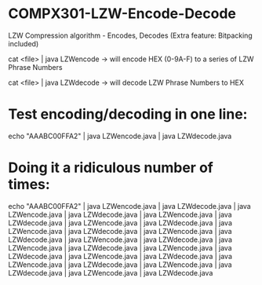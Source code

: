 # COMPX301-LZW-Encode-Decode
LZW Compression algorithm - Encodes, Decodes (Extra feature: Bitpacking included)

cat \<file\> | java LZWencode -> will encode HEX (0-9A-F) to a series of LZW Phrase Numbers

cat \<file\> | java LZWdecode -> will decode LZW Phrase Numbers to HEX

# Test encoding/decoding in one line:
echo "AAABC00FFA2" | java LZWencode.java | java LZWdecode.java

# Doing it a ridiculous number of times:
echo "AAABC00FFA2" | java LZWencode.java | java LZWdecode.java | java LZWencode.java | java LZWdecode.java | java LZWencode.java | java LZWdecode.java | java LZWencode.java | java LZWdecode.java | java LZWencode.java | java LZWdecode.java | java LZWencode.java | java LZWdecode.java | java LZWencode.java | java LZWdecode.java | java LZWencode.java | java LZWdecode.java | java LZWencode.java | java LZWdecode.java | java LZWencode.java | java LZWdecode.java | java LZWencode.java | java LZWdecode.java | java LZWencode.java | java LZWdecode.java | java LZWencode.java | java LZWdecode.java